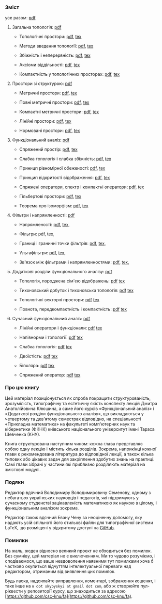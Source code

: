 ### Зміст

усе разом: [pdf](./pdf/main.pdf)

1. Загальна топологія: [pdf](./pdf/topology.pdf)

    - Топологічні простори:
        [pdf](./pdf/topology/introduction.pdf),
        [tex](./tex/topology/introduction.tex)

    - Методи введення топології:
        [pdf](./pdf/topology/closure-interior-bases.pdf),
        [tex](./tex/topology/closure-interior-bases.tex)

    - Збіжність і неперервність:
        [pdf](./pdf/topology/convergence-continuity.pdf),
        [tex](./tex/topology/convergence-continuity.tex)

    - Аксіоми віддільності:
        [pdf](./pdf/topology/separability.pdf),
        [tex](./tex/topology/separability.tex)

    - Компактність у топологічних просторах:
        [pdf](./pdf/topology/compactness.pdf),
        [tex](./tex/topology/compactness.tex)

2. Простори зі структурою: [pdf](./pdf/metric.pdf)

    - Метричні простори:
        [pdf](./pdf/metric/introduction.pdf),
        [tex](./tex/metric/introduction.tex)

    - Повні метричні простори:
        [pdf](./pdf/metric/completeness.pdf),
        [tex](./tex/metric/completeness.tex)

    - Компактні метричні простори:
        [pdf](./pdf/metric/compactness.pdf),
        [tex](./tex/metric/compactness.tex)

    - Лінійні простори:
        [pdf](./pdf/metric/linear.pdf),
        [tex](./tex/metric/linear.tex)

    - Нормовані простори:
        [pdf](./pdf/metric/normed.pdf),
        [tex](./tex/metric/normed.tex)

3. Функціональний аналіз: [pdf](./pdf/functional.pdf)

    - Спряжений простір:
        [pdf](./pdf/functional/conjugate.pdf),
        [tex](./tex/functional/conjugate.tex)

    - Слабка топологія і слабка збіжність:
        [pdf](./pdf/functional/weak-topology-convergence.pdf),
        [tex](./tex/functional/weak-topology-convergence.tex)

    - Приницп рівномірної обеженості:
        [pdf](./pdf/functional/uniform-boundedness.pdf),
        [tex](./tex/functional/uniform-boundedness.tex)

    - Принцип відкритості відображення:
        [pdf](./pdf/functional/openness.pdf),
        [tex](./tex/functional/openness.tex)

    - Спряжені оператори, спектр і компактні оператори:
        [pdf](./pdf/functional/spectrum.pdf),
        [tex](./tex/functional/spectrum.tex)

    - Гільбертові простори:
        [pdf](./pdf/functional/hilbert.pdf),
        [tex](./tex/functional/hilbert.tex)

    - Теорема про ізоморфізм:
        [pdf](./pdf/functional/isomorphism.pdf),
        [tex](./tex/functional/isomorphism.tex)

4. Фільтри і напрямленності: [pdf](./pdf/filters-nets.pdf)

    - Напрямленості:
        [pdf](./pdf/filters-nets/nets.pdf),
        [tex](./tex/filters-nets/nets.tex),

    - Фільтри:
        [pdf](./pdf/filters-nets/filters.pdf),
        [tex](./tex/filters-nets/filters.tex),

    - Границі і граничні точки фільтрів:
        [pdf](./pdf/filters-nets/filters-limits.pdf),
        [tex](./tex/filters-nets/filters-limits.tex),

    - Ультафільтри:
        [pdf](./pdf/filters-nets/ultrafilters.pdf),
        [tex](./tex/filters-nets/ultrafilters.tex),

    - Зв'язок між фільтрами і напрямленностями:
        [pdf](./pdf/filters-nets/filters-nets.pdf),
        [tex](./tex/filters-nets/filters-nets.tex),

5. Додаткові розділи функціонального аналізу: [pdf](./pdf/advanced.pdf)

    - Топологія, породжена сім'єю відображень:
        [pdf](./pdf/advanced/induced.pdf)
        [tex](./pdf/advanced/induced.tex)

    - Тихоновський добуток і тихоновська топологія:
        [pdf](./pdf/advanced/tychonoff.pdf)
        [tex](./pdf/advanced/tychonoff.tex)

    - Топологічні векторні простори:
        [pdf](./pdf/advanced/tvs.pdf)
        [tex](./pdf/advanced/tvs.tex)

    - Повнота, передкомпактність і компактність:
        [pdf](./pdf/advanced/cauchy.pdf)
        [tex](./pdf/advanced/cauchy.tex)

6. Сучасний функціональний аналіз: [pdf](./pdf/modern.pdf)

    - Лінійні оператори і функціонали:
        [pdf](./pdf/modern/functionals.pdf)
        [tex](./pdf/modern/functionals.tex)

    - Напівнорми і топології:
        [pdf](./pdf/modern/seminorm.pdf)
        [tex](./pdf/modern/seminorm.tex)

    - Слабка топологія:
        [pdf](./pdf/modern/weak.pdf)
        [tex](./pdf/modern/weak.tex)

    - Двоїстість:
        [pdf](./pdf/modern/duality.pdf)
        [tex](./pdf/modern/duality.tex)

    - Біполяра:
        [pdf](./pdf/modern/bipolar.pdf)
        [tex](./pdf/modern/bipolar.tex)

    - Спряжений оператор:
        [pdf](./pdf/modern/conjugate.pdf)
        [tex](./pdf/modern/conjugate.tex)

### Про цю книгу

Цей матеріал позиціонується як спроба покращити структурованість, зрозумілість, типографічну та естетичну якість конспекту лекцій Дмитра Анатолійовича Клюшина, а саме його курсів &laquo;Функціональний аналіз&raquo; і &laquo;Додаткові розділи функціонального аналізу&raquo;, що викладаються у четвертому та дев'ятому семестрах відповідно, на спеціальності &laquo;Прикладна математика&raquo; на факультеті комп'ютерних наук та кібернетики (ФКНК) київського національного університут імені Тараса Шевченка (КНУ).

Книга структурована наступним чином: кожна глава представляє собою одну лекцію і містить кілька розділів. Зокрема, наприкінці кожної глави є рекомендована література до відповідної лекції, а також кілька типових або цікавих задач для закріплення здобутих знань на практиці. Самі глави зібрані у частини які приблизно розділяють матеріал на змістовні модулі.

### Подяки

Редактор вдячний Володимиру Володимировичу Семенову, одному з небагатьох українських науковців і педагогів, які підтримують у сучасному студенстві зацікавленість математикою як наукою в цілому, і функціональним аналізом зокрема.

Редактор також вдячний Евану Чену за неоціненну допомогу, яку надають усій спільноті його стильові файли для типографічної системи LaTeX, що розміщені у відкритому доступі на [GitHub](https://github.com/vEnhance/dotfiles/blob/master/texmf/tex/latex/evan/evan.sty).

### Помилки

На жаль, жоден відносно великий проєкт не обходиться без помилок. Без сумніву, цей матеріал не є виключенням.  Ми то чудово розуміємо, і сподіваємося, що ваше невдоволення наявними тут помилками хоча б частково окупиться відчуттям інтелектуальної переваги над редактором, отриманим від виявлення цих помилок.

Будь ласка, надсилайте виправлення, коментарі, зображення кошенят, і таке інше на `n dot skybyskyi at gmail dot com`, або ж створюйте пул-ріквести у репозиторії курсу, що знаходиться за адресою [https://github.com/csc-knu/fa](https://github.com/csc-knu/fa).
